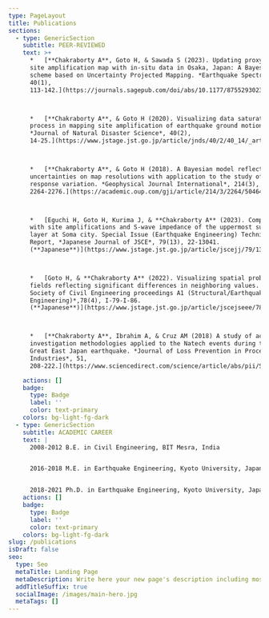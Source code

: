 ```yaml
---
type: PageLayout
title: Publications
sections:
  - type: GenericSection
    subtitle: PEER-REVIEWED
    text: >+
      *   [**Chakraborty A**, Goto H, & Sawada S (2023). Updating proxy-based
      site amplification map with in-situ data in Osaka, Japan: A Bayesian
      scheme based on Uncertainty Projected Mapping. *Earthquake Spectra,*
      40(1),
      113-142.](https://journals.sagepub.com/doi/abs/10.1177/87552930231207110)



      *   [**Chakraborty A**, & Goto H (2020). Visualizing data saturation
      process in mapping site amplification of earthquake ground motions.
      *Journal of Natural Disaster Science*, 40(2),
      14-25.](https://www.jstage.jst.go.jp/article/jnds/40/2/40_14/_article)



      *   [**Chakraborty A**, & Goto H (2018). A Bayesian model reflecting
      uncertainties on map resolutions with application to the study of site
      response variation. *Geophysical Journal International*, 214(3),
      2264-2276.](https://academic.oup.com/gji/article/214/3/2264/5046456)



      *   [Eguchi H, Goto H, Kurima J, & **Chakraborty A** (2023). Comparisons
      with site amplifications and S-wave impedance of the uppermost surface
      layer at Soma city. Special Issue (Earthquake Engineering) Technical
      Report, *Japanese Journal of JSCE*, 79(13), 22-13041.
      (**Japanese**)](https://www.jstage.jst.go.jp/article/jscejj/79/13/79_22-13041/_article/-char/ja/)



      *   [Goto H, & **Chakraborty A** (2022). Visualizing spatial probability
      fields reflecting significant differences in neighboring values. *Japan
      Society of Civil Engineering proceedings A1 (Structural/Earthquake
      Engineering)*,78(4), I-79-I-86.
      (**Japanese**)](https://www.jstage.jst.go.jp/article/jscejseee/78/4/78_I_79/_article/-char/ja/)



      *   [**Chakraborty A**, Ibrahim A, & Cruz AM (2018) A study of accident
      investigation methodologies applied to the Natech events during the 2011
      Great East Japan earthquake. *Journal of Loss Prevention in Process
      Industries*, 51,
      208-222.](https://www.sciencedirect.com/science/article/abs/pii/S0950423017305028)

    actions: []
    badge:
      type: Badge
      label: ''
      color: text-primary
    colors: bg-light-fg-dark
  - type: GenericSection
    subtitle: ACADEMIC CAREER
    text: |
      2008-2012 B.E. in Civil Engineering, BIT Mesra, India


      2016-2018 M.E. in Earthquake Engineering, Kyoto University, Japan 


      2018-2021 Ph.D. in Earthquake Engineering, Kyoto University, Japan 
    actions: []
    badge:
      type: Badge
      label: ''
      color: text-primary
    colors: bg-light-fg-dark
slug: /publications
isDraft: false
seo:
  type: Seo
  metaTitle: Landing Page
  metaDescription: Write here your new page's description including most relevant keywords.
  addTitleSuffix: true
  socialImage: /images/main-hero.jpg
  metaTags: []
---
```

